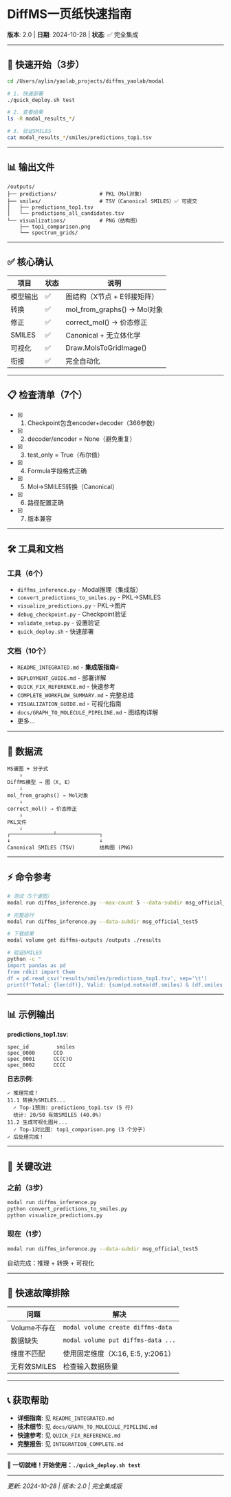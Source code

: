 # DiffMS一页纸快速指南

**版本**: 2.0 | **日期**: 2024-10-28 | **状态**: ✅ 完全集成

---

## 🚀 快速开始（3步）

```bash
cd /Users/aylin/yaolab_projects/diffms_yaolab/modal

# 1. 快速部署
./quick_deploy.sh test

# 2. 查看结果
ls -R modal_results_*/

# 3. 验证SMILES
cat modal_results_*/smiles/predictions_top1.tsv
```

---

## 📊 输出文件

```
/outputs/
├── predictions/              # PKL（Mol对象）
├── smiles/                   # TSV（Canonical SMILES）✅ 可提交
│   ├── predictions_top1.tsv
│   └── predictions_all_candidates.tsv
└── visualizations/           # PNG（结构图）
    ├── top1_comparison.png
    └── spectrum_grids/
```

---

## ✅ 核心确认

| 项目 | 状态 | 说明 |
|------|------|------|
| 模型输出 | ✅ | 图结构（X节点 + E邻接矩阵） |
| 转换 | ✅ | mol_from_graphs() → Mol对象 |
| 修正 | ✅ | correct_mol() → 价态修正 |
| SMILES | ✅ | Canonical + 无立体化学 |
| 可视化 | ✅ | Draw.MolsToGridImage() |
| 衔接 | ✅ | 完全自动化 |

---

## 📋 检查清单（7个）

- [x] 1. Checkpoint包含encoder+decoder（366参数）
- [x] 2. decoder/encoder = None（避免重复）
- [x] 3. test_only = True（布尔值）
- [x] 4. Formula字段格式正确
- [x] 5. Mol→SMILES转换（Canonical）
- [x] 6. 路径配置正确
- [x] 7. 版本兼容

---

## 🛠️ 工具和文档

### 工具（6个）
- `diffms_inference.py` - Modal推理（集成版）
- `convert_predictions_to_smiles.py` - PKL→SMILES
- `visualize_predictions.py` - PKL→图片
- `debug_checkpoint.py` - Checkpoint验证
- `validate_setup.py` - 设置验证
- `quick_deploy.sh` - 快速部署

### 文档（10个）
- `README_INTEGRATED.md` - **集成版指南**⭐
- `DEPLOYMENT_GUIDE.md` - 部署详解
- `QUICK_FIX_REFERENCE.md` - 快速参考
- `COMPLETE_WORKFLOW_SUMMARY.md` - 完整总结
- `VISUALIZATION_GUIDE.md` - 可视化指南
- `docs/GRAPH_TO_MOLECULE_PIPELINE.md` - 图结构详解
- 更多...

---

## 🔄 数据流

```
MS谱图 + 分子式
    ↓
DiffMS模型 → 图（X, E）
    ↓
mol_from_graphs() → Mol对象
    ↓
correct_mol() → 价态修正
    ↓
PKL文件
    ↓
┌──────────────┴──────────────┐
↓                             ↓
Canonical SMILES (TSV)        结构图 (PNG)
```

---

## ⚡ 命令参考

```bash
# 测试（5个谱图）
modal run diffms_inference.py --max-count 5 --data-subdir msg_official_test5

# 完整运行
modal run diffms_inference.py --data-subdir msg_official_test5

# 下载结果
modal volume get diffms-outputs /outputs ./results

# 验证SMILES
python -c "
import pandas as pd
from rdkit import Chem
df = pd.read_csv('results/smiles/predictions_top1.tsv', sep='\t')
print(f'Total: {len(df)}, Valid: {sum(pd.notna(df.smiles) & (df.smiles != \"\"))}')"
```

---

## 📊 示例输出

**predictions_top1.tsv**:
```tsv
spec_id         smiles
spec_0000      CCO
spec_0001      CC(C)O
spec_0002      CCCC
```

**日志示例**:
```
✓ 推理完成！
11.1 转换为SMILES...
  ✓ Top-1预测: predictions_top1.tsv (5 行)
  统计: 20/50 有效SMILES (40.0%)
11.2 生成可视化图片...
  ✓ Top-1对比图: top1_comparison.png (3 个分子)
✓ 后处理完成！
```

---

## 🎯 关键改进

### 之前（3步）
```bash
modal run diffms_inference.py
python convert_predictions_to_smiles.py
python visualize_predictions.py
```

### 现在（1步）
```bash
modal run diffms_inference.py --data-subdir msg_official_test5
```

自动完成：推理 + 转换 + 可视化

---

## 🚨 快速故障排除

| 问题 | 解决 |
|------|------|
| Volume不存在 | `modal volume create diffms-data` |
| 数据缺失 | `modal volume put diffms-data ...` |
| 维度不匹配 | 使用固定维度（X:16, E:5, y:2061） |
| 无有效SMILES | 检查输入数据质量 |

---

## 📞 获取帮助

- **详细指南**: 见 `README_INTEGRATED.md`
- **技术细节**: 见 `docs/GRAPH_TO_MOLECULE_PIPELINE.md`
- **快速参考**: 见 `QUICK_FIX_REFERENCE.md`
- **完整报告**: 见 `INTEGRATION_COMPLETE.md`

---

**🎉 一切就绪！开始使用：`./quick_deploy.sh test`**

---

*更新: 2024-10-28 | 版本: 2.0 | 完全集成版*

